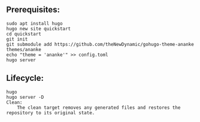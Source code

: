 ## Prerequisites:
    sudo apt install hugo
    hugo new site quickstart
    cd quickstart
    git init
    git submodule add https://github.com/theNewDynamic/gohugo-theme-ananke themes/ananke
    echo "theme = 'ananke'" >> config.toml
    hugo server
## Lifecycle:
    hugo
    hugo server -D
    Clean:
        The clean target removes any generated files and restores the repository to its original state.